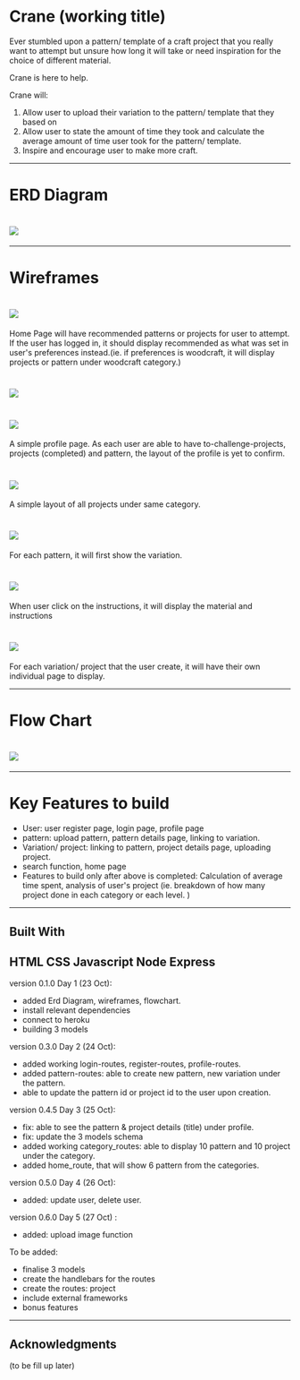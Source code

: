 # Crane (working title)

Ever stumbled upon a pattern/ template of a craft project that you really want to attempt but unsure how long it will take or need inspiration for the choice of different material.

Crane is here to help.

Crane will:
1) Allow user to upload their variation to the pattern/ template that they based on
2) Allow user to state the amount of time they took and calculate the average amount of time user took for the pattern/ template.
3) Inspire and encourage user to make more craft.

----------

# ERD Diagram

# ![](/Readmeassets/ERD.jpg)

-----------
# Wireframes

# ![](/Readmeassets/home.png)
Home Page will have recommended patterns or projects for user to attempt. If the user has logged in, it should display recommended as what was set in user's preferences instead.(ie. if preferences is woodcraft, it will display projects or pattern under woodcraft category.)

# ![](/Readmeassets/profile.png)
# ![](/Readmeassets/profilev2.png)
A simple profile page. As each user are able to have to-challenge-projects, projects (completed) and pattern, the layout of the profile is yet to confirm.

# ![](/Readmeassets/category.png)
A simple layout of all projects under same category.

# ![](/Readmeassets/pattern_a.png)
For each pattern, it will first show the variation.

# ![](/Readmeassets/pattern_b.png)
When user click on the instructions, it will display the material and instructions

# ![](/Readmeassets/variationorproject.png)
For each variation/ project that the user create, it will have their own individual page to display.


----------
# Flow Chart

# ![](/Readmeassets/flowchart.jpg)


------------

# Key Features to build
* User: user register page, login page, profile page
* pattern: upload pattern, pattern details page, linking to variation.
* Variation/ project: linking to pattern, project details page, uploading project.
* search function, home page
* Features to build only after above is completed: Calculation of average time spent, analysis of user's project (ie. breakdown of how many project done in each category or each level. )
-----------

## Built With

HTML
CSS
Javascript
Node
Express
-----------
version 0.1.0 Day 1 (23 Oct):
* added Erd Diagram, wireframes, flowchart.  
* install relevant dependencies
* connect to heroku
* building 3 models

version 0.3.0 Day 2 (24 Oct):
* added working login-routes, register-routes, profile-routes.
* added pattern-routes: able to create new pattern, new variation under the pattern.
* able to update the pattern id or project id to the user upon creation.

version 0.4.5 Day 3 (25 Oct):
* fix: able to see the pattern & project details (title) under profile.
* fix: update the 3 models schema
* added working category_routes: able to display 10 pattern and 10 project under the category.
* added home_route, that will show 6 pattern from the categories.

version 0.5.0 Day 4 (26 Oct):
* added: update user, delete user.

version 0.6.0 Day 5 (27 Oct) :
* added: upload image function


To be added:
* finalise 3 models
* create the handlebars for the routes
* create the routes: project
* include external frameworks
* bonus features
------------

## Acknowledgments
(to be fill up later)
